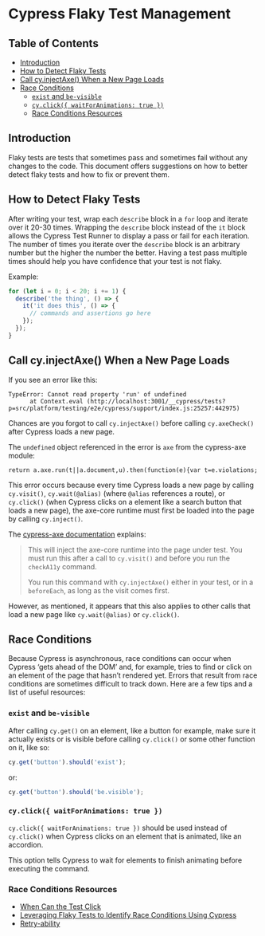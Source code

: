 # Cypress Flaky Test Management

## Table of Contents

- [Introduction](#introduction)
- [How to Detect Flaky Tests](#how-to-detect-flaky-tests)
- [Call cy.injectAxe() When a New Page Loads](#call-cyinjectaxe-when-a-new-page-loads)
- [Race Conditions](#race-conditions)
  - [`exist` and `be-visible`](#exist-and-be-visible)
  - [`cy.click({ waitForAnimations: true })`](#cyclick-waitforanimations-true-)
  - [Race Conditions Resources](#race-conditions-resources)

## Introduction

Flaky tests are tests that sometimes pass and sometimes fail without any changes to the code. This document offers suggestions on how to better detect flaky tests and how to fix or prevent them.

## How to Detect Flaky Tests

After writing your test, wrap each `describe` block in a `for` loop and iterate over it 20-30 times. Wrapping the `describe` block instead of the `it` block allows the Cypress Test Runner to display a pass or fail for each iteration. The number of times you iterate over the `describe` block is an arbitrary number but the higher the number the better. Having a test pass multiple times should help you have confidence that your test is not flaky.

Example:

```javascript
for (let i = 0; i < 20; i += 1) {
  describe('the thing', () => {
    it('it does this', () => {
      // commands and assertions go here
    });
  });
}
```

## Call cy.injectAxe() When a New Page Loads

If you see an error like this:

```
TypeError: Cannot read property 'run' of undefined
      at Context.eval (http://localhost:3001/__cypress/tests?p=src/platform/testing/e2e/cypress/support/index.js:25257:442975)
```

Chances are you forgot to call `cy.injectAxe()` before calling `cy.axeCheck()` after Cypress loads a new page.

The `undefined` object referenced in the error is `axe` from the cypress-axe module:

```
return a.axe.run(t||a.document,u).then(function(e){var t=e.violations;
```

This error occurs because every time Cypress loads a new page by calling `cy.visit()`, `cy.wait(@alias)` (where `@alias` references a route), or `cy.click()` (when Cypress clicks on a element like a search button that loads a new page), the axe-core runtime must first be loaded into the page by calling `cy.inject()`.

The [cypress-axe documentation](https://github.com/component-driven/cypress-axe#cyinjectaxe) explains:

> This will inject the axe-core runtime into the page under test. You must run this after a call to `cy.visit()` and before you run the `checkA11y` command.
>
> You run this command with `cy.injectAxe()` either in your test, or in a `beforeEach`, as long as the visit comes first.

However, as mentioned, it appears that this also applies to other calls that load a new page like `cy.wait(@alias)` or `cy.click()`.

## Race Conditions

Because Cypress is asynchronous, race conditions can occur when Cypress ‘gets ahead of the DOM’ and, for example, tries to find or click on an element of the page that hasn’t rendered yet. Errors that result from race conditions are sometimes difficult to track down. Here are a few tips and a list of useful resources:

### `exist` and `be-visible`

After calling `cy.get()` on an element, like a button for example, make sure it actually exists or is visible before calling `cy.click()` or some other function on it, like so:

```javascript
cy.get('button').should('exist');
```

or:

```javascript
cy.get('button').should('be.visible');
```

### `cy.click({ waitForAnimations: true })`

`cy.click({ waitForAnimations: true })` should be used instead of `cy.click()` when Cypress clicks on an element that is animated, like an accordion.

This option tells Cypress to wait for elements to finish animating before executing the command.

### Race Conditions Resources

- [When Can the Test Click](https://www.cypress.io/blog/2019/01/22/when-can-the-test-click/)
- [Leveraging Flaky Tests to Identify Race Conditions Using Cypress](https://dresscode.renttherunway.com/blog/leveraging-flaky-tests)
- [Retry-ability](https://docs.cypress.io/guides/core-concepts/retry-ability.html)
